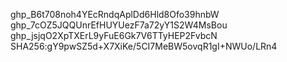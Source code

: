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
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
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
SHA256:gY9pwSZ5d+X7XiKe/5CI7MeBW5ovqR1gI+NWUo/LRn4
